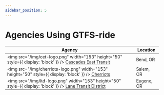 ```yaml
---
sidebar_position: 5
---
```


# Agencies Using GTFS-ride

| Agency | Location |
| ------ | -------- |
| <img src="/img/cet-logo.png" width="153" height="50" style={{ display: 'block' }} /> <a href="https://cascadeseasttransit.com/">Cascades East Transit</a> | Bend, OR |
| <img src="/img/cherriots-logo.png" width="153" height="50" style={{ display: 'block' }} /> <a href="https://www.cherriots.org">Cherriots</a> | Salem, OR |
| <img src="/img/ltd-logo.png" width="153" height="50" style={{ display: 'block' }} /> <a href="https://www.ltd.org/">Lane Transit District</a> | Eugene, OR |